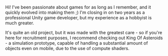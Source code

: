 Hi!
I've been passionate about games for as long as I remember, and it quickly evolved into making them ;)
I'm closing in on two years as a professional Unity game developer, but my experience as a hobbyist is much greater. 

It's quite an old project, but it was made with the greatest care - so if you're here for recruitment purposes, I recommend checking out King Of Asteroids - a simulation prototype, capable of handling a substantial amount of objects even on mobile, due to the use of compute shaders.
